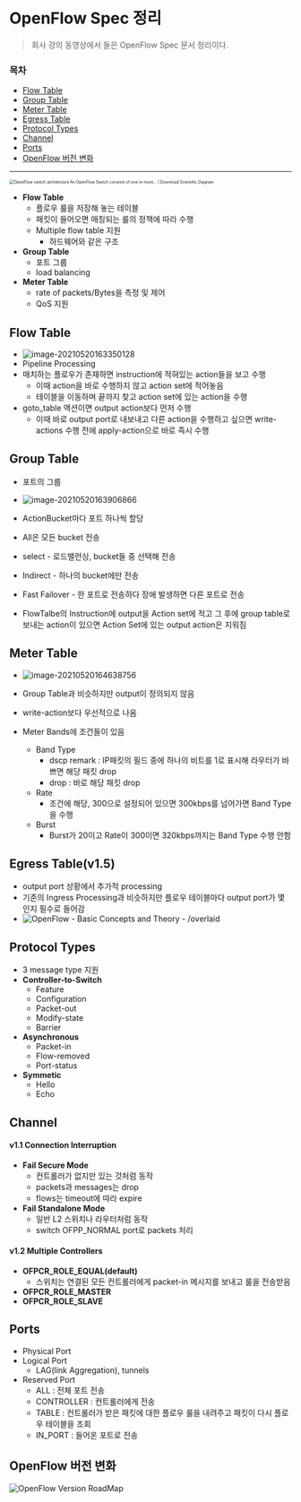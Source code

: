 # OpenFlow Spec 정리

> 회사 강의 동영상에서 들은 OpenFlow Spec 문서 정리이다.

### 목차

- [Flow Table](#flow-table)
- [Group Table](#group-table)
- [Meter Table](#meter-table)
- [Egress Table](#egress-tablev1.5)
- [Protocol Types](#protocol-types)
- [Channel](#channel)
- [Ports](#ports)
- [OpenFlow 버전 변화](#openflow-버전-변화)

---

<img src="images/OpenFlow-switch-atchitecture-An-OpenFlow-Switch-consists-of-one-or-more-flow-tables-and-a.png" alt="OpenFlow switch atchitecture An OpenFlow Switch consists of one or more...  | Download Scientific Diagram" style="zoom:50%;" />

- **Flow Table**
  - 플로우 룰을 저장해 놓는 테이블
  - 패킷이 들어오면 매칭되는 룰의 정책에 따라 수행 
  - Multiple flow table 지원
    - 하드웨어와 같은 구조
- **Group Table**
  - 포트 그룹
  - load balancing
- **Meter Table**
  - rate of packets/Bytes을 측정 및 제어
  - QoS 지원



## Flow Table

- ![image-20210520163350128](images/image-20210520163350128.png)
- Pipeline Processing
- 매치하는 플로우가 존재하면 instruction에 적혀있는 action들을 보고 수행
  - 이때 action을 바로 수행하지 않고 action set에 적어놓음
  - 테이블을 이동하며 끝까지 찾고 action set에 있는 action을 수행
- goto_table 액션이면 output action보다 먼저 수행
  - 이때 바로 output port로 내보내고 다른 action을 수행하고 싶으면 write-actions 수행 전에 apply-action으로 바로 즉시 수행



## Group Table

- 포트의 그룹
- ![image-20210520163906866](images/image-20210520163906866.png)

- ActionBucket마다 포트 하나씩 할당
- All은 모든 bucket 전송
- select - 로드밸런싱, bucket들 중 선택해 전송
- Indirect - 하나의 bucket에만 전송
- Fast Failover - 한 포트로 전송하다 장애 발생하면 다른 포트로 전송

- FlowTalbe의 Instruction에 output을 Action set에 적고 그 후에 group table로 보내는 action이 있으면 Action Set에 있는 output action은 지워짐



## Meter Table

- ![image-20210520164638756](images/image-20210520164638756.png)

- Group Table과 비슷하지만 output이 정의되지 않음
- write-action보다 우선적으로 나옴
- Meter Bands에 조건들이 있음
  - Band Type
    - dscp remark : IP패킷의 필드 중에 하나의 비트를 1로 표시해 라우터가 바쁘면 해당 패킷 drop
    - drop : 바로 해당 패킷 drop
  - Rate
    - 조건에 해당, 300으로 설정되어 있으면 300kbps를 넘어가면 Band Type을 수행
  - Burst
    - Burst가 20이고 Rate이 300이면 320kbps까지는 Band Type 수행 안함



## Egress Table(v1.5)

- output port 상황에서 추가적 processing
- 기존의 Ingress Processing과 비슷하지만 플로우 테이블마다 output port가 몇인지 필수로 들어감
- ![OpenFlow - Basic Concepts and Theory - /overlaid](images/openflow-flow.png)



## Protocol Types

- 3 message type 지원
- **Controller-to-Switch**
  - Feature
  - Configuration
  - Packet-out
  - Modify-state
  - Barrier
- **Asynchronous**
  - Packet-in
  - Flow-removed
  - Port-status
- **Symmetic**
  - Hello
  - Echo



## Channel

#### v1.1 Connection Interruption

- **Fail Secure Mode**
  - 컨트롤러가 없지만 있는 것처럼 동작
  - packets과 messages는 drop
  - flows는 timeout에 따라 expire
- **Fail Standalone Mode**
  - 일반 L2 스위치나 라우터처럼 동작
  - switch OFPP_NORMAL port로 packets 처리

#### v1.2 Multiple Controllers

- **OFPCR_ROLE_EQUAL(default)**
  - 스위치는 연결된 모든 컨트롤러에게 packet-in 메시지를 보내고 룰을 전송받음
- **OFPCR_ROLE_MASTER**
- **OFPCR_ROLE_SLAVE**



## Ports

- Physical Port
- Logical Port
  - LAG(link Aggregation), tunnels
- Reserved Port
  - ALL : 전체 포트 전송
  - CONTROLLER : 컨트롤러에게 전송
  - TABLE : 컨트롤러가 받은 패킷에 대한 플로우 룰을 내려주고 패킷이 다시 플로우 테이블을 조회
  - IN_PORT : 들어온 포트로 전송



## OpenFlow 버전 변화

![OpenFlow Version RoadMap](images/OF_Version_timeline.png)